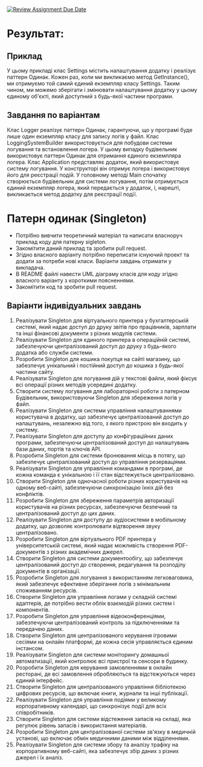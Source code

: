 [![Review Assignment Due Date](https://classroom.github.com/assets/deadline-readme-button-24ddc0f5d75046c5622901739e7c5dd533143b0c8e959d652212380cedb1ea36.svg)](https://classroom.github.com/a/Z0eBgHwz)
# Результат:
## Приклад
У цьому прикладі клас Settings містить налаштування додатку і реалізує паттерн Одинак. Кожен раз, коли ми викликаємо метод GetInstance(), ми отримуємо той самий єдиний екземпляр класу Settings. Таким чином, ми можемо зберігати і змінювати налаштування додатку у цьому єдиному об'єкті, який доступний з будь-якої частини програми.
## Завдання по варіантам
Клас Logger реалізує паттерн Одинак, гарантуючи, що у програмі буде лише один екземпляр класу для запису логів у файл.
Клас LoggingSystemBuilder використовується для побудови системи логування та встановлення логера. У цьому випадку будівельник використовує паттерн Одинак для отримання єдиного екземпляра логера.
Клас Application представляє додаток, який використовує систему логування. У конструкторі він отримує логера і використовує його для реєстрації подій.
У головному методі Main спочатку створюється будівельник для системи логування, потім отримується єдиний екземпляр логера, який передається у додаток, і, нарешті, викликається метод додатку для реєстрації події.

# Патерн одинак (Singleton)

- Потрібно вивчити теоретичний матеріал та написати власноруч приклад коду для патерну sigleton.
- Закомітити даний приклад та зробити pull request.
- Згідно власного варіанту потрібно переписати існуючий проект та додати за потреби нові класи. Варіанти завдань отримати у викладача.
- В README файлі навести UML діаграму класів для коду згідно власного варіанту з короткими поясненнями.
- Закомітити код та зробити pull request.

## Варіанти індивідуальних завдань
1. Реалізувати Singleton для віртуального принтера у бухгалтерській системі, який надає доступ до друку звітів про працівників, зарплати та інші фінансові документи з різних модулів системи.
2. Реалізувати Singleton для єдиного принтера в операційній системі, забезпечуючи централізований доступ до друку з будь-якого додатка або служби системи.
3. Розробити Singleton для кошика покупця на сайті магазину, що забезпечує унікальний і постійний доступ до кошика з будь-якої частини сайту.
4. Реалізувати Singleton для логування дій у текстові файли, який фіксує всі операції різних методів усередині додатку.
5. Створити систему логування для лабораторної роботи з патерном Будівельник, використовуючи Singleton для збереження логів у файл.
6. Реалізувати Singleton для системи управління налаштуваннями користувача в додатку, що забезпечує централізований доступ до налаштувань, незалежно від того, з якого пристрою він входить у систему.
7. Реалізувати Singleton для доступу до конфігураційних даних програми, забезпечуючи централізований доступ до налаштувань бази даних, портів та ключів API.
8. Розробити Singleton для системи бронювання місць в потягу, що забезпечує централізований доступ до управління резерваціями.
9. Реалізувати Singleton для управління командами в програмі, де кожна команда є унікальною і її стан відстежується централізовано.
10. Створити Singleton для одночасної роботи різних користувачів на одному веб-сайті, забезпечуючи синхронізацію їхніх дій без конфліктів.
11. Розробити Singleton для збереження параметрів авторизації користувачів на різних ресурсах, забезпечуючи безпечний та централізований доступ до цих даних.
12. Реалізувати Singleton для доступу до аудіосистеми в мобільному додатку, що дозволяє контролювати відтворення звуку централізовано.
13. Розробити Singleton для віртуального PDF принтера у університетській системі, який надає можливість створення PDF-документів з різних академічних джерел.
14. Створити Singleton для системи документообігу, що забезпечує централізований доступ до створення, редагування та розподілу документів в організації.
15. Розробити Singleton для логування з використанням легковаговика, який забезпечує ефективне зберігання логів з мінімальним споживанням ресурсів.
16. Створити Singleton для управління логами у складній системі адаптерів, де потрібно вести облік взаємодій різних систем і компонентів.
17. Розробити Singleton для управління відеоконференціями, забезпечуючи централізований контроль за підключеннями та передачею даних.
18. Створити Singleton для централізованого керування ігровими сесіями на онлайн платформі, де кожна сесія управляється єдиним інстансом.
19. Реалізувати Singleton для системи моніторингу домашньої автоматизації, який контролює всі пристрої та сенсори в будинку.
20. Розробити Singleton для керування замовленнями в онлайн ресторані, де всі замовлення обробляються та відстежуються через єдиний інтерфейс.
21. Створити Singleton для централізованого управління бібліотекою цифрових ресурсів, що включає книги, журнали та інші публікації.
22. Реалізувати Singleton для управління подіями у великому корпоративному календарі, що синхронізує події для всіх співробітників.
23. Створити Singleton для системи відстеження запасів на складі, яка регулює рівень запасів і використання матеріалів.
24. Розробити Singleton для централізованої системи зв'язку в медичній установі, що включає обмін медичними даними між відділеннями.
25. Реалізувати Singleton для системи збору та аналізу трафіку на корпоративному веб-сайті, яка забезпечує збір даних з різних джерел і їх аналіз.
